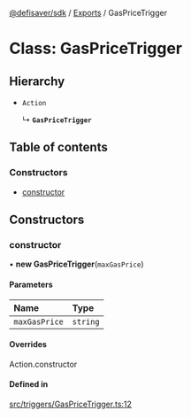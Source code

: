 [@defisaver/sdk](../README.md) / [Exports](../modules.md) / GasPriceTrigger

# Class: GasPriceTrigger

## Hierarchy

- `Action`

  ↳ **`GasPriceTrigger`**

## Table of contents

### Constructors

- [constructor](GasPriceTrigger.md#constructor)

## Constructors

### constructor

• **new GasPriceTrigger**(`maxGasPrice`)

#### Parameters

| Name | Type |
| :------ | :------ |
| `maxGasPrice` | `string` |

#### Overrides

Action.constructor

#### Defined in

[src/triggers/GasPriceTrigger.ts:12](https://github.com/defisaver/defisaver-sdk/blob/4146181/src/triggers/GasPriceTrigger.ts#L12)

